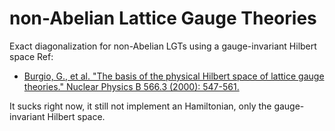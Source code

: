 # non-Abelian Lattice Gauge Theories

Exact diagonalization for non-Abelian LGTs using a gauge-invariant Hilbert space
Ref:
 - [Burgio, G., et al. "The basis of the physical Hilbert space of lattice gauge theories." Nuclear Physics B 566.3 (2000): 547-561.](https://doi.org/10.1016/S0550-3213(99)00533-7)


It sucks right now, it still not implement an Hamiltonian, only the gauge-invariant Hilbert space.
